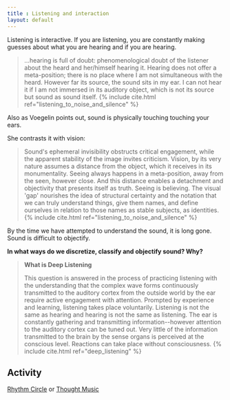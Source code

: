```yaml
---
title : Listening and interaction
layout: default
---
```


Listening is interactive. If you are listening, you are constantly making guesses about what you are hearing and if you are hearing. 

> ...hearing is full of doubt: phenomenological doubt of the listener about the heard and her/himself hearing it. Hearing does not offer a meta-position; there is no place where I am not simultaneous with the heard. However far its source, the sound sits in my ear. I can not hear it if I am not immersed in its auditory object, which is not its source but sound as sound itself. 
{% include cite.html ref="listening_to_noise_and_silence" %}

Also as Voegelin points out, sound is physically touching touching your ears. 

She contrasts it with vision:

> Sound's ephemeral invisibility obstructs critical engagement, while the apparent stability of the image invites criticism. Vision, by its very nature assumes a distance from the object, which it receives in its monumentality. Seeing always happens in a meta-position, away from the seen, however close. And this distance enables a detachment and objectivity that presents itself as truth. Seeing is believing. The visual 'gap' nourishes the idea of structural certainty and the notation that we can truly understand things, give them names, and define ourselves in relation to those names as stable subjects, as identities. 
{% include cite.html ref="listening_to_noise_and_silence" %}

By the time we have attempted to understand the sound, it is long gone. Sound is difficult to objectify.

**In what ways do we discretize, classify and objectify sound? Why?**

> **What is Deep Listening**
>
> This question is answered in the process of practicing listening with the understanding that the complex wave forms continuously transmitted to the auditory cortex from the outside world by the ear require active engagement with attention. Prompted by experience and learning, listening takes place voluntarily. Listening is not the same as hearing and hearing is not the same as listening. The ear is constantly gathering and transmitting information--however attention to the auditory cortex can be tuned out. Very little of the information transmitted to the brain by the sense organs is perceived at the conscious level. Reactions can take place without consciousness. 
{% include cite.html ref="deep_listening" %}

## Activity

[Rhythm Circle](/activity/rhythm_circle) or [Thought Music](/activity/thought_music)